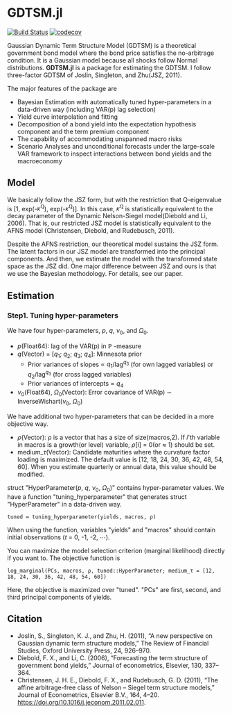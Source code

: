 # GDTSM.jl

[![Build Status](https://github.com/econPreference/GDTSM.jl/actions/workflows/CI.yml/badge.svg?branch=main)](https://github.com/econPreference/GDTSM.jl/actions/workflows/CI.yml?query=branch%3Amain)
[![codecov](https://codecov.io/gh/econPreference/GDTSM.jl/branch/main/graph/badge.svg?token=j1mtPiDTgF)](https://codecov.io/gh/econPreference/GDTSM.jl)

Gaussian Dynamic Term Structure Model (GDTSM) is a theoretical government bond model where the bond price satisfies the no-arbitrage condition. It is a Gaussian model because all shocks follow Normal distributions. **GDTSM.jl** is a package for estimating the GDTSM. I follow three-factor GDTSM of Joslin, Singleton, and Zhu(JSZ, 2011).

The major features of the package are

* Bayesian Estimation with automatically tuned hyper-parameters in a data-driven way (including VAR(p) lag selection)
* Yield curve interpolation and fitting
* Decomposition of a bond yield into the expectation hypothesis component and the term premium component
* The capability of accommodating unspanned macro risks
* Scenario Analyses and unconditional forecasts under the large-scale VAR framework to inspect interactions between bond yields and the macroeconomy

## Model

We basically follow the JSZ form, but with the restriction that Q-eigenvalue is [1, exp(-$\kappa^\mathbb{Q}$), exp(-$\kappa^\mathbb{Q}$)]. In this case, $\kappa^\mathbb{Q}$ is statistically equivalent to the decay parameter of the Dynamic Nelson-Siegel model(Diebold and Li, 2006). That is, our restricted JSZ model is statistically equivalent to the AFNS model (Christensen, Diebold, and Rudebusch, 2011).

Despite the AFNS restriction, our theoretical model sustains the JSZ form. The latent factors in our JSZ model are transformed into the principal components. And then, we estimate the model with the transformed state space as the JSZ did. One major difference between JSZ and ours is that we use the Bayesian methodology. For details, see our paper.

## Estimation

### Step1. Tuning hyper-parameters

We have four hyper-parameters, $p$, $q$, $\nu_0$, and $\Omega_0$.

* $p$(Float64): lag of the VAR(p) in $\mathbb{P}$ -measure
* $q$(Vector) $=$ [$q_1$; $q_2$; $q_3$; $q_4$]: Minnesota prior
  * Prior variances of slopes $\propto$ $q_1$/lag$^{q_3}$ (for own lagged variables) or $q_2$/lag$^{q_3}$ (for cross lagged variables)
  * Prior variances of intercepts $\propto$ $q_4$
* $\nu_0$(Float64), $\Omega_0$(Vector): Error covariance of VAR(p) $\backsim$ InverseWishart($\nu_0$, $\Omega_0$)

We have additional two hyper-parameters that can be decided in a more objective way.

* $\rho$(Vector): ρ is a vector that has a size of size(macros,2). If $i$'th variable in macros is a growth(or level) variable, $\rho$[i] = 0(or $\approx$ 1) should be set.
* medium_$\tau$(Vector): Candidate maturities where the curvature factor loading is maximized. The default value is [12, 18, 24, 30, 36, 42, 48, 54, 60]. When you estimate quarterly or annual data, this value should be modified.

struct "HyperParameter($p$, $q$, $\nu_0$, $\Omega_0$)" contains hyper-parameter values. We have a function "tuning_hyperparameter" that generates struct "HyperParameter" in a data-driven way.

```juila
tuned = tuning_hyperparameter(yields, macros, ρ)
```

When using the function, variables "yields" and "macros" should contain initial observations ($t$ = 0, -1, -2, $\cdots$).

You can maximize the model selection criterion (marginal likelihood) directly if you want to. The objective function is 

```juila
log_marginal(PCs, macros, ρ, tuned::HyperParameter; medium_τ = [12, 18, 24, 30, 36, 42, 48, 54, 60]) 
```
Here, the objective is maximized over "tuned". "PCs" are first, second, and third principal components of yields. 
## Citation

* Joslin, S., Singleton, K. J., and Zhu, H. (2011), “A new perspective on Gaussian dynamic term structure models,” The Review of Financial Studies, Oxford University Press, 24, 926–970.
* Diebold, F. X., and Li, C. (2006), “Forecasting the term structure of government bond yields,” Journal of econometrics, Elsevier, 130, 337–364.
* Christensen, J. H. E., Diebold, F. X., and Rudebusch, G. D. (2011), “The affine arbitrage-free class of Nelson – Siegel term structure models,” Journal of Econometrics, Elsevier B.V., 164, 4–20. <https://doi.org/10.1016/j.jeconom.2011.02.011>.
